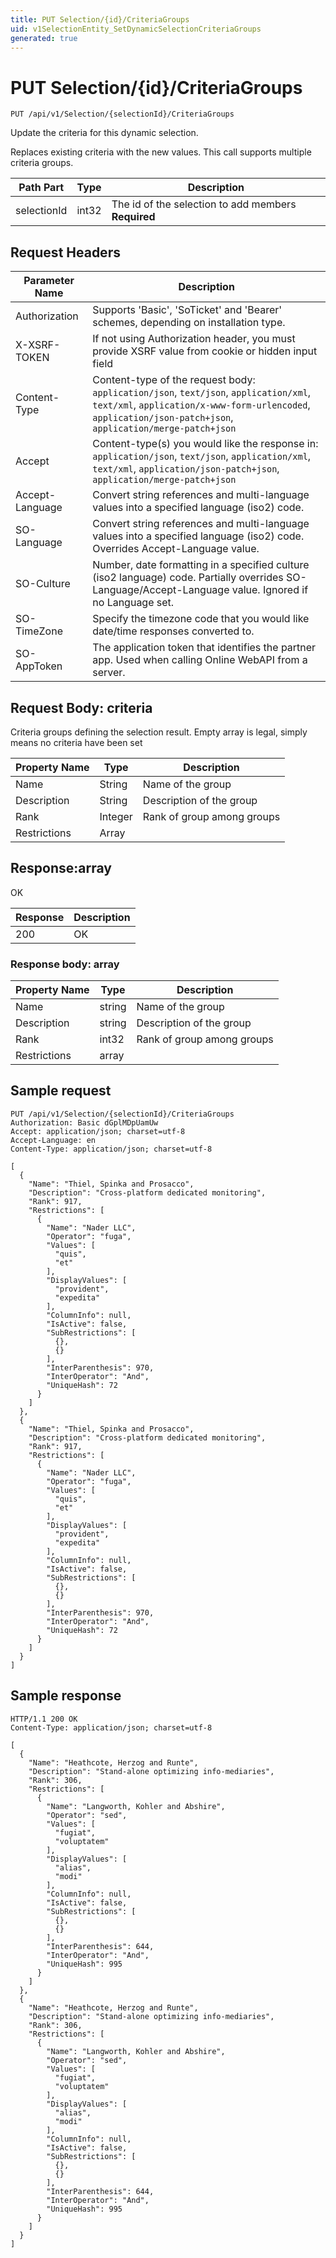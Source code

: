 ```yaml
---
title: PUT Selection/{id}/CriteriaGroups
uid: v1SelectionEntity_SetDynamicSelectionCriteriaGroups
generated: true
---
```


# PUT Selection/{id}/CriteriaGroups

```http
PUT /api/v1/Selection/{selectionId}/CriteriaGroups
```

Update the criteria for this dynamic selection.


Replaces existing criteria with the new values. This call supports multiple criteria groups.





| Path Part | Type | Description |
|-----------|------|-------------|
| selectionId | int32 | The id of the selection to add members **Required** |



## Request Headers

| Parameter Name | Description |
|----------------|-------------|
| Authorization  | Supports 'Basic', 'SoTicket' and 'Bearer' schemes, depending on installation type. |
| X-XSRF-TOKEN   | If not using Authorization header, you must provide XSRF value from cookie or hidden input field |
| Content-Type | Content-type of the request body: `application/json`, `text/json`, `application/xml`, `text/xml`, `application/x-www-form-urlencoded`, `application/json-patch+json`, `application/merge-patch+json` |
| Accept         | Content-type(s) you would like the response in: `application/json`, `text/json`, `application/xml`, `text/xml`, `application/json-patch+json`, `application/merge-patch+json` |
| Accept-Language | Convert string references and multi-language values into a specified language (iso2) code. |
| SO-Language | Convert string references and multi-language values into a specified language (iso2) code. Overrides Accept-Language value. |
| SO-Culture | Number, date formatting in a specified culture (iso2 language) code. Partially overrides SO-Language/Accept-Language value. Ignored if no Language set. |
| SO-TimeZone | Specify the timezone code that you would like date/time responses converted to. |
| SO-AppToken | The application token that identifies the partner app. Used when calling Online WebAPI from a server. |

## Request Body: criteria 

Criteria groups defining the selection result. Empty array is legal, simply means no criteria have been set 

| Property Name | Type |  Description |
|----------------|------|--------------|
| Name | String | Name of the group |
| Description | String | Description of the group |
| Rank | Integer | Rank of group among groups |
| Restrictions | Array |  |

## Response:array

OK

| Response | Description |
|----------------|-------------|
| 200 | OK |

### Response body: array

| Property Name | Type |  Description |
|----------------|------|--------------|
| Name | string | Name of the group |
| Description | string | Description of the group |
| Rank | int32 | Rank of group among groups |
| Restrictions | array |  |

## Sample request

```http!
PUT /api/v1/Selection/{selectionId}/CriteriaGroups
Authorization: Basic dGplMDpUamUw
Accept: application/json; charset=utf-8
Accept-Language: en
Content-Type: application/json; charset=utf-8

[
  {
    "Name": "Thiel, Spinka and Prosacco",
    "Description": "Cross-platform dedicated monitoring",
    "Rank": 917,
    "Restrictions": [
      {
        "Name": "Nader LLC",
        "Operator": "fuga",
        "Values": [
          "quis",
          "et"
        ],
        "DisplayValues": [
          "provident",
          "expedita"
        ],
        "ColumnInfo": null,
        "IsActive": false,
        "SubRestrictions": [
          {},
          {}
        ],
        "InterParenthesis": 970,
        "InterOperator": "And",
        "UniqueHash": 72
      }
    ]
  },
  {
    "Name": "Thiel, Spinka and Prosacco",
    "Description": "Cross-platform dedicated monitoring",
    "Rank": 917,
    "Restrictions": [
      {
        "Name": "Nader LLC",
        "Operator": "fuga",
        "Values": [
          "quis",
          "et"
        ],
        "DisplayValues": [
          "provident",
          "expedita"
        ],
        "ColumnInfo": null,
        "IsActive": false,
        "SubRestrictions": [
          {},
          {}
        ],
        "InterParenthesis": 970,
        "InterOperator": "And",
        "UniqueHash": 72
      }
    ]
  }
]
```

## Sample response

```http_
HTTP/1.1 200 OK
Content-Type: application/json; charset=utf-8

[
  {
    "Name": "Heathcote, Herzog and Runte",
    "Description": "Stand-alone optimizing info-mediaries",
    "Rank": 306,
    "Restrictions": [
      {
        "Name": "Langworth, Kohler and Abshire",
        "Operator": "sed",
        "Values": [
          "fugiat",
          "voluptatem"
        ],
        "DisplayValues": [
          "alias",
          "modi"
        ],
        "ColumnInfo": null,
        "IsActive": false,
        "SubRestrictions": [
          {},
          {}
        ],
        "InterParenthesis": 644,
        "InterOperator": "And",
        "UniqueHash": 995
      }
    ]
  },
  {
    "Name": "Heathcote, Herzog and Runte",
    "Description": "Stand-alone optimizing info-mediaries",
    "Rank": 306,
    "Restrictions": [
      {
        "Name": "Langworth, Kohler and Abshire",
        "Operator": "sed",
        "Values": [
          "fugiat",
          "voluptatem"
        ],
        "DisplayValues": [
          "alias",
          "modi"
        ],
        "ColumnInfo": null,
        "IsActive": false,
        "SubRestrictions": [
          {},
          {}
        ],
        "InterParenthesis": 644,
        "InterOperator": "And",
        "UniqueHash": 995
      }
    ]
  }
]
```